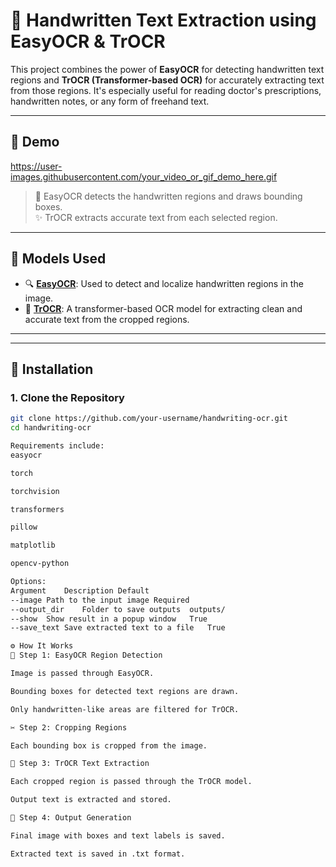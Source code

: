 # 📝 Handwritten Text Extraction using EasyOCR & TrOCR

This project combines the power of **EasyOCR** for detecting handwritten text regions and **TrOCR (Transformer-based OCR)** for accurately extracting text from those regions. It's especially useful for reading doctor's prescriptions, handwritten notes, or any form of freehand text.

---

## 🚀 Demo

https://user-images.githubusercontent.com/your_video_or_gif_demo_here.gif

> 📌 EasyOCR detects the handwritten regions and draws bounding boxes.  
> ✨ TrOCR extracts accurate text from each selected region.

---

## 🧠 Models Used

- 🔍 **[EasyOCR](https://github.com/JaidedAI/EasyOCR)**: Used to detect and localize handwritten regions in the image.
- 📖 **[TrOCR](https://huggingface.co/microsoft/trocr-base-handwritten)**: A transformer-based OCR model for extracting clean and accurate text from the cropped regions.

---

---

## 🔧 Installation

### 1. Clone the Repository

```bash
git clone https://github.com/your-username/handwriting-ocr.git
cd handwriting-ocr

Requirements include:
easyocr

torch

torchvision

transformers

pillow

matplotlib

opencv-python

Options:
Argument	Description	Default
--image	Path to the input image	Required
--output_dir	Folder to save outputs	outputs/
--show	Show result in a popup window	True
--save_text	Save extracted text to a file	True

⚙️ How It Works
🧠 Step 1: EasyOCR Region Detection

Image is passed through EasyOCR.

Bounding boxes for detected text regions are drawn.

Only handwritten-like areas are filtered for TrOCR.

✂️ Step 2: Cropping Regions

Each bounding box is cropped from the image.

🤖 Step 3: TrOCR Text Extraction

Each cropped region is passed through the TrOCR model.

Output text is extracted and stored.

💾 Step 4: Output Generation

Final image with boxes and text labels is saved.

Extracted text is saved in .txt format.

